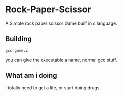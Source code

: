 # Rock-Paper-Scissor
A Simple rock paper scissor Game builf in c language.

## Building
```
gcc game.c
```
you can give the executable a name, normal gcc stuff.

## What am i doing
i totally need to get a life, or start doing drugs.
